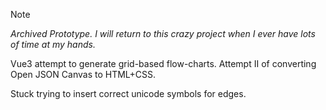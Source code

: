 > [!NOTE]  
> *Archived Prototype. I will return to this crazy project when I ever have lots of time at my hands.*

Vue3 attempt to generate grid-based flow-charts. Attempt II of converting Open JSON Canvas to HTML+CSS.

Stuck trying to insert correct unicode symbols for edges.
